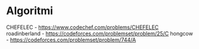 # Algoritmi

CHEFELEC - https://www.codechef.com/problems/CHEFELEC
roadinberland - https://codeforces.com/problemset/problem/25/C
hongcow - https://codeforces.com/problemset/problem/744/A
